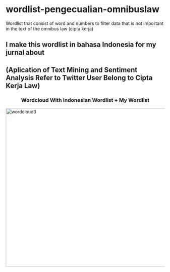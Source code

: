 # wordlist-pengecualian-omnibuslaw
Wordlist that consist of word and numbers to filter data that is not important in the text of the omnibus law (cipta kerja)

<h2 align="left">I make this wordlist in bahasa Indonesia for my jurnal about</h2>
<h2 align="left">(Aplication of Text Mining and Sentiment Analysis Refer to Twitter User Belong to Cipta Kerja Law)</h2>

<h3 align="center">Wordcloud With Indonesian Wordlist + My Wordlist</h3>
<img src="https://github.com/asamarsal/wordlist-pengecualian-omnibuslaw/blob/main/img/Wordcloud3.PNG" alt="wordcloud3" width="900" height="500"/>
